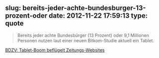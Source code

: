 slug: bereits-jeder-achte-bundesburger-13-prozent-oder
date: 2012-11-22 17:59:13
type: quote
---

> Bereits jeder achte Bundesbürger (13 Prozent) oder 9,1 Millionen Personen nutzen laut einer neuen Bitkom-Studie aktuell ein Tablet.

[BDZV: Tablet-Boom beflügelt Zeitungs-Websites](http://www.bdzv.de/zeitungen-online/information-multimed/artikel/detail/tablet_boom_befluegelt_nachrichten_websites/)
